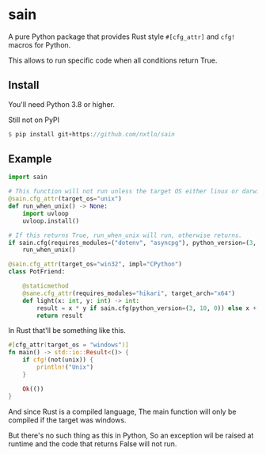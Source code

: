 # sain
A pure Python package that provides Rust style `#[cfg_attr]` and `cfg!` macros for Python.

This allows to run specific code when all conditions return True.

## Install
You'll need Python 3.8 or higher.

Still not on PyPI
```rs
$ pip install git+https://github.com/nxtlo/sain
```

## Example
```py
import sain

# This function will not run unless the target OS either linux or darwin.
@sain.cfg_attr(target_os="unix")
def run_when_unix() -> None:
    import uvloop
    uvloop.install()

# If this returns True, run_when_unix will run, otherwise returns.
if sain.cfg(requires_modules=("dotenv", "asyncpg"), python_version=(3, 9, 6)):
    run_when_unix()

@sain.cfg_attr(target_os="win32", impl="CPython")
class PotFriend:

    @staticmethod
    @sane.cfg_attr(requires_modules="hikari", target_arch="x64")
    def light(x: int, y: int) -> int:
        result = x * y if sain.cfg(python_version=(3, 10, 0)) else x + y
        return result
```

In Rust that'll be something like this.

```rs
#[cfg_attr(target_os = "windows")]
fn main() -> std::io::Result<()> {
    if cfg!(not(unix)) {
        println!("Unix")
    }

    Ok(())
}
```

And since Rust is a compiled language, The main function will only be compiled if the target was windows.

But there's no such thing as this in Python, So an exception wil be raised at runtime and the code that returns False will not run.
